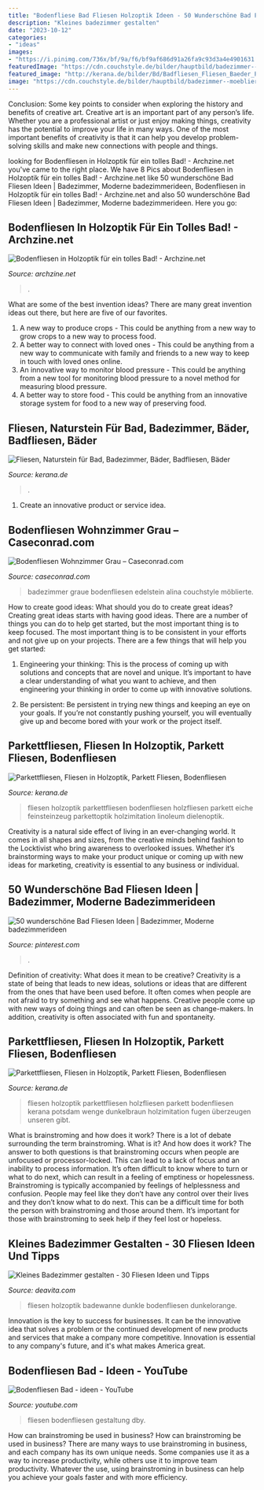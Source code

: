 ```yaml
---
title: "Bodenfliese Bad Fliesen Holzoptik Ideen - 50 Wunderschöne Bad Fliesen Ideen"
description: "Kleines badezimmer gestalten"
date: "2023-10-12"
categories:
- "ideas"
images:
- "https://i.pinimg.com/736x/bf/9a/f6/bf9af686d91a26fa9c93d3a4e4901631.jpg"
featuredImage: "https://cdn.couchstyle.de/bilder/hauptbild/badezimmer--moeblierte-wohnung-fliesen-badezimmer-weissefliesen-grauefliesen-e-rent-agentur--alina-edelstein__199882b8-d28d-4468-b6ef-d549c532249e.jpeg"
featured_image: "http://kerana.de/bilder/Bd/Badfliesen_Fliesen_Baeder_Parkettfliesen_Holzfliesen_60.JPG"
image: "https://cdn.couchstyle.de/bilder/hauptbild/badezimmer--moeblierte-wohnung-fliesen-badezimmer-weissefliesen-grauefliesen-e-rent-agentur--alina-edelstein__199882b8-d28d-4468-b6ef-d549c532249e.jpeg"
---
```



Conclusion: Some key points to consider when exploring the history and benefits of creative art.
Creative art is an important part of any person’s life. Whether you are a professional artist or just enjoy making things, creativity has the potential to improve your life in many ways. One of the most important benefits of creativity is that it can help you develop problem-solving skills and make new connections with people and things.

	

		
looking for Bodenfliesen in Holzoptik für ein tolles Bad! - Archzine.net you've came to the right place. We have 8 Pics about Bodenfliesen in Holzoptik für ein tolles Bad! - Archzine.net like 50 wunderschöne Bad Fliesen Ideen | Badezimmer, Moderne badezimmerideen, Bodenfliesen in Holzoptik für ein tolles Bad! - Archzine.net and also 50 wunderschöne Bad Fliesen Ideen | Badezimmer, Moderne badezimmerideen. Here you go:
		
    
## Bodenfliesen In Holzoptik Für Ein Tolles Bad! - Archzine.net

<img loading=lazy src="https://archzine.net/wp-content/uploads/2016/03/elegante-duschkabine-im-modernen-badezimmer-mit-fliesen-in-holzoptik.jpg" onerror="this.onerror=null;this.src='https://tse2.mm.bing.net/th?id=OIP.sA3Ekj5HgDi0onCdm_hntQHaII&amp;pid=15.1';" alt="Bodenfliesen in Holzoptik für ein tolles Bad! - Archzine.net">

_Source: archzine.net_

>. 

	

What are some of the best invention ideas?
There are many great invention ideas out there, but here are five of our favorites. 
1. A new way to produce crops - This could be anything from a new way to grow crops to a new way to process food. 
2. A better way to connect with loved ones - This could be anything from a new way to communicate with family and friends to a new way to keep in touch with loved ones online. 
3. An innovative way to monitor blood pressure - This could be anything from a new tool for monitoring blood pressure to a novel method for measuring blood pressure. 
4. A better way to store food - This could be anything from an innovative storage system for food to a new way of preserving food. 

    
## Fliesen, Naturstein Für Bad, Badezimmer, Bäder, Badfliesen, Bäder

<img loading=lazy src="http://kerana.de/bilder/Bd/Badfliesen_Fliesen_Baeder_Parkettfliesen_Holzfliesen_60.JPG" onerror="this.onerror=null;this.src='https://tse4.mm.bing.net/th?id=OIP.5ONDHA1SysNi1QjnLz89xwHaFi&amp;pid=15.1';" alt="Fliesen, Naturstein für Bad, Badezimmer, Bäder, Badfliesen, Bäder">

_Source: kerana.de_

>. 

	

1. Create an innovative product or service idea.

    
## Bodenfliesen Wohnzimmer Grau – Caseconrad.com

<img loading=lazy src="https://cdn.couchstyle.de/bilder/hauptbild/badezimmer--moeblierte-wohnung-fliesen-badezimmer-weissefliesen-grauefliesen-e-rent-agentur--alina-edelstein__199882b8-d28d-4468-b6ef-d549c532249e.jpeg" onerror="this.onerror=null;this.src='https://tse4.mm.bing.net/th?id=OIP.sEDp70w3Cl1vlg-lL8BxHwHaLJ&amp;pid=15.1';" alt="Bodenfliesen Wohnzimmer Grau – Caseconrad.com">

_Source: caseconrad.com_

>badezimmer graue bodenfliesen edelstein alina couchstyle möblierte. 

	

How to create good ideas: What should you do to create great ideas?
Creating great ideas starts with having good ideas. There are a number of things you can do to help get started, but the most important thing is to keep focused. The most important thing is to be consistent in your efforts and not give up on your projects. There are a few things that will help you get started:
1. Engineering your thinking: This is the process of coming up with solutions and concepts that are novel and unique. It’s important to have a clear understanding of what you want to achieve, and then engineering your thinking in order to come up with innovative solutions.

2. Be persistent: Be persistent in trying new things and keeping an eye on your goals. If you’re not constantly pushing yourself, you will eventually give up and become bored with your work or the project itself.


    
## Parkettfliesen, Fliesen In Holzoptik, Parkett Fliesen, Bodenfliesen

<img loading=lazy src="https://www.kerana.de/bilder/Bd/Parkettfliese_Holzliese_Holzoptikfliese_Holzfliesen_Parkettfliesen_Holzoptik_Feinsteinzeug_Bodenfliesen-ruhig-80.JPG" onerror="this.onerror=null;this.src='https://tse3.mm.bing.net/th?id=OIP.F-wE3R6eB7pZEpunk-_GIwHaGT&amp;pid=15.1';" alt="Parkettfliesen, Fliesen in Holzoptik, Parkett Fliesen, Bodenfliesen">

_Source: kerana.de_

>fliesen holzoptik parkettfliesen bodenfliesen holzfliesen parkett eiche feinsteinzeug parkettoptik holzimitation linoleum dielenoptik. 

	

Creativity is a natural side effect of living in an ever-changing world. It comes in all shapes and sizes, from the creative minds behind fashion to the Locktivist who bring awareness to overlooked issues. Whether it’s brainstorming ways to make your product unique or coming up with new ideas for marketing, creativity is essential to any business or individual.

    
## 50 Wunderschöne Bad Fliesen Ideen | Badezimmer, Moderne Badezimmerideen

<img loading=lazy src="https://i.pinimg.com/736x/bf/9a/f6/bf9af686d91a26fa9c93d3a4e4901631.jpg" onerror="this.onerror=null;this.src='https://tse2.mm.bing.net/th?id=OIP.MBKdxck6hcjSrWBYbRQH3gHaHR&amp;pid=15.1';" alt="50 wunderschöne Bad Fliesen Ideen | Badezimmer, Moderne badezimmerideen">

_Source: pinterest.com_

>. 

	

Definition of creativity: What does it mean to be creative?
Creativity is a state of being that leads to new ideas, solutions or ideas that are different from the ones that have been used before. It often comes when people are not afraid to try something and see what happens. Creative people come up with new ways of doing things and can often be seen as change-makers. In addition, creativity is often associated with fun and spontaneity.

    
## Parkettfliesen, Fliesen In Holzoptik, Parkett Fliesen, Bodenfliesen

<img loading=lazy src="http://www.kerana.de/bilder/Bd/Parkettfliese_Holzliese_Holzoptikfliese_Holzfliesen_Parkettfliesen_Holzoptik_Feinsteinzeug_Bodenfliesen-dunkelbraun-80.JPG" onerror="this.onerror=null;this.src='https://tse4.mm.bing.net/th?id=OIP.pHQTSUsBGdzBll9N4nmU-QHaGm&amp;pid=15.1';" alt="Parkettfliesen, Fliesen in Holzoptik, Parkett Fliesen, Bodenfliesen">

_Source: kerana.de_

>fliesen holzoptik parkettfliesen holzfliesen parkett bodenfliesen kerana potsdam wenge dunkelbraun holzimitation fugen überzeugen unseren gibt. 

	

What is brainstroming and how does it work?
There is a lot of debate surrounding the term brainstroming. What is it? And how does it work? The answer to both questions is that brainstroming occurs when people are unfocused or processor-locked. This can lead to a lack of focus and an inability to process information. It’s often difficult to know where to turn or what to do next, which can result in a feeling of emptiness or hopelessness.
Brainstroming is typically accompanied by feelings of helplessness and confusion. People may feel like they don’t have any control over their lives and they don’t know what to do next. This can be a difficult time for both the person with brainstroming and those around them. It’s important for those with brainstroming to seek help if they feel lost or hopeless.

    
## Kleines Badezimmer Gestalten - 30 Fliesen Ideen Und Tipps

<img loading=lazy src="https://deavita.com/wp-content/uploads/2014/10/kleines-badezimmer-fliesen-ideen-dusche-badewanne-fliesen-holzoptik.jpg" onerror="this.onerror=null;this.src='https://tse4.mm.bing.net/th?id=OIP.9_4qSPlbl68fdMBMi9BFIgHaLL&amp;pid=15.1';" alt="Kleines Badezimmer gestalten - 30 Fliesen Ideen und Tipps">

_Source: deavita.com_

>fliesen holzoptik badewanne dunkle bodenfliesen dunkelorange. 

	

Innovation is the key to success for businesses. It can be the innovative idea that solves a problem or the continued development of new products and services that make a company more competitive. Innovation is essential to any company's future, and it's what makes America great.

    
## Bodenfliesen Bad - Ideen - YouTube

<img loading=lazy src="http://i.ytimg.com/vi/9hutAyx-DBY/maxresdefault.jpg" onerror="this.onerror=null;this.src='https://tse4.mm.bing.net/th?id=OIP.Wjw6EehltUpdw2n1JDkOkQHaEK&amp;pid=15.1';" alt="Bodenfliesen Bad - ideen - YouTube">

_Source: youtube.com_

>fliesen bodenfliesen gestaltung dby. 

	

How can brainstroming be used in business?
How can brainstroming be used in business? There are many ways to use brainstroming in business, and each company has its own unique needs. Some companies use it as a way to increase productivity, while others use it to improve team productivity. Whatever the use, using brainstroming in business can help you achieve your goals faster and with more efficiency.

